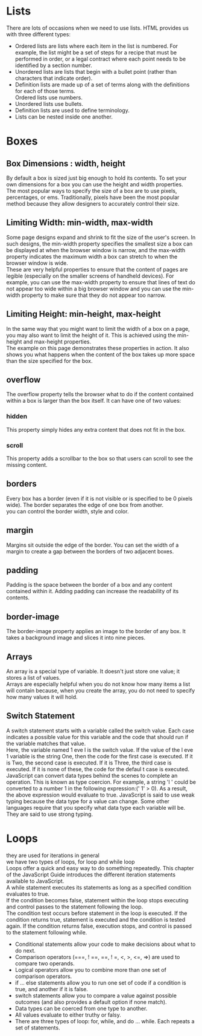 # Lists
There are lots of occasions when we
need to use lists. HTML provides us with
three different types:   
* Ordered lists are lists where each item in the list is
numbered. For example, the list might be a set of steps for
a recipe that must be performed in order, or a legal contract
where each point needs to be identified by a section
number.   
* Unordered lists are lists that begin with a bullet point
(rather than characters that indicate order).   
* Definition lists are made up of a set of terms along with the
definitions for each of those terms.   
Ordered lists use numbers.
* Unordered lists use bullets.
* Definition lists are used to define terminology.
* Lists can be nested inside one another.   
# Boxes
## Box Dimensions : width, height
By default a box is sized just big
enough to hold its contents. To
set your own dimensions for a
box you can use the height and
width properties.   
The most popular ways to
specify the size of a box are
to use pixels, percentages, or
ems. Traditionally, pixels have
been the most popular method
because they allow designers to
accurately control their size.   
## Limiting Width: min-width, max-width
Some page designs expand and
shrink to fit the size of the user's
screen. In such designs, the
min-width property specifies
the smallest size a box can be
displayed at when the browser
window is narrow, and the
max-width property indicates
the maximum width a box can
stretch to when the browser
window is wide.   
These are very helpful properties
to ensure that the content of
pages are legible (especially on
the smaller screens of handheld
devices). For example, you can
use the max-width property to
ensure that lines of text do not
appear too wide within a big
browser window and you can
use the min-width property
to make sure that they do not
appear too narrow.   
## Limiting Height: min-height, max-height   
In the same way that you might
want to limit the width of a box
on a page, you may also want
to limit the height of it. This is
achieved using the min-height
and max-height properties.   
The example on this page
demonstrates these properties
in action. It also shows you what
happens when the content of the
box takes up more space than
the size specified for the box.   
## overflow
The overflow property tells the
browser what to do if the content
contained within a box is larger
than the box itself. It can have
one of two values:   
### hidden
This property simply hides any
extra content that does not fit in
the box.   
### scroll
This property adds a scrollbar to
the box so that users can scroll
to see the missing content.   
## borders 
Every box has a border (even if
it is not visible or is specified to
be 0 pixels wide). The border
separates the edge of one box
from another.   
you can control the border width, style and color.    
## margin   
Margins sit outside the edge
of the border. You can set the
width of a margin to create a
gap between the borders of two
adjacent boxes.   
## padding 
Padding is the space between
the border of a box and any
content contained within it.
Adding padding can increase the
readability of its contents.   
## border-image
The border-image property
applies an image to the border of
any box. It takes a background
image and slices it into nine
pieces.   
## Arrays
An array is a special type of variable. It doesn't
just store one value; it stores a list of values.   
Arrays are especially helpful
when you do not know how
many items a list will contain
because, when you create the
array, you do not need to specify
how many values it will hold.   
## Switch Statement   
A switch statement starts with a
variable called the switch value.
Each case indicates a possible
value for this variable and the
code that should run if the
variable matches that value.   
Here, the variable named 1 eve l is the switch value.
If the value of the l eve 1 variable is the string One,
then the code for the first case is executed. If it is
Two, the second case is executed. If it is Three, the
third case is executed. If it is none of these, the code
for the defaul t case is executed.   
JavaScript can convert data
types behind the scenes to
complete an operation. This is
known as type coercion. For
example, a string 'l ' could be
converted to a number 1 in the
following expression:(' 1' > 0).
As a result, the above expression
would evaluate to true.
JavaScript is said to use weak
typing because the data type
for a value can change. Some
other languages require that you
specify what data type
each variable will be. They are
said to use strong typing.   
# Loops
they are used for iterations in general   
we have two types of loops, for loop and while loop   
Loops offer a quick and easy way to do something repeatedly. This chapter of the JavaScript Guide introduces the different iteration statements available to JavaScript.   
A while statement executes its statements as long as a specified condition evaluates to true.   
If the condition becomes false, statement within the loop stops executing and control passes to the statement following the loop.   
The condition test occurs before statement in the loop is executed. If the condition returns true, statement is executed and the condition is tested again. If the condition returns false, execution stops, and control is passed to the statement following while.   
* Conditional statements allow your code to make
decisions about what to do next.
* Comparison operators (===, ! ==, ==, ! =, <, >, <=, =>)
are used to compare two operands.
* Logical operators allow you to combine more than one
set of comparison operators.
* if ... else statements allow you to run one set of code
if a condition is true, and another if it is false.
* switch statements allow you to compare a value
against possible outcomes (and also provides a default
option if none match).
* Data types can be coerced from one type to another.
* All values evaluate to either truthy or falsy.
* There are three types of loop: for, while, and
do ... while. Each repeats a set of statements.